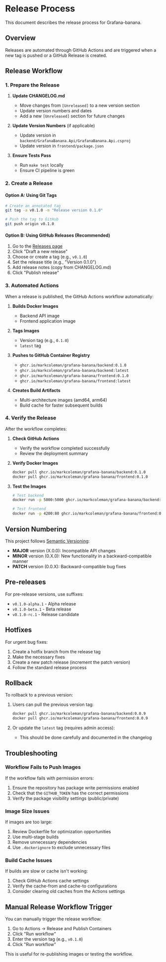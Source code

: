 # Release Process

This document describes the release process for Grafana-banana.

## Overview

Releases are automated through GitHub Actions and are triggered when a new tag is pushed or a GitHub Release is created.

## Release Workflow

### 1. Prepare the Release

1. **Update CHANGELOG.md**
   - Move changes from `[Unreleased]` to a new version section
   - Update version numbers and dates
   - Add a new `[Unreleased]` section for future changes

2. **Update Version Numbers** (if applicable)
   - Update version in `backend/GrafanaBanana.Api/GrafanaBanana.Api.csproj`
   - Update version in `frontend/package.json`

3. **Ensure Tests Pass**
   - Run `make test` locally
   - Ensure CI pipeline is green

### 2. Create a Release

#### Option A: Using Git Tags

```bash
# Create an annotated tag
git tag -a v0.1.0 -m "Release version 0.1.0"

# Push the tag to GitHub
git push origin v0.1.0
```

#### Option B: Using GitHub Releases (Recommended)

1. Go to the [Releases page](https://github.com/markcoleman/Grafana-banana/releases)
2. Click "Draft a new release"
3. Choose or create a tag (e.g., `v0.1.0`)
4. Set the release title (e.g., "Version 0.1.0")
5. Add release notes (copy from CHANGELOG.md)
6. Click "Publish release"

### 3. Automated Actions

When a release is published, the GitHub Actions workflow automatically:

1. **Builds Docker Images**
   - Backend API image
   - Frontend application image

2. **Tags Images**
   - Version tag (e.g., `0.1.0`)
   - `latest` tag

3. **Pushes to GitHub Container Registry**
   - `ghcr.io/markcoleman/grafana-banana/backend:0.1.0`
   - `ghcr.io/markcoleman/grafana-banana/backend:latest`
   - `ghcr.io/markcoleman/grafana-banana/frontend:0.1.0`
   - `ghcr.io/markcoleman/grafana-banana/frontend:latest`

4. **Creates Build Artifacts**
   - Multi-architecture images (amd64, arm64)
   - Build cache for faster subsequent builds

### 4. Verify the Release

After the workflow completes:

1. **Check GitHub Actions**
   - Verify the workflow completed successfully
   - Review the deployment summary

2. **Verify Docker Images**
   ```bash
   docker pull ghcr.io/markcoleman/grafana-banana/backend:0.1.0
   docker pull ghcr.io/markcoleman/grafana-banana/frontend:0.1.0
   ```

3. **Test the Images**
   ```bash
   # Test backend
   docker run -p 5000:5000 ghcr.io/markcoleman/grafana-banana/backend:0.1.0
   
   # Test frontend
   docker run -p 4200:80 ghcr.io/markcoleman/grafana-banana/frontend:0.1.0
   ```

## Version Numbering

This project follows [Semantic Versioning](https://semver.org/):

- **MAJOR** version (X.0.0): Incompatible API changes
- **MINOR** version (0.X.0): New functionality in a backward-compatible manner
- **PATCH** version (0.0.X): Backward-compatible bug fixes

## Pre-releases

For pre-release versions, use suffixes:

- `v0.1.0-alpha.1` - Alpha release
- `v0.1.0-beta.1` - Beta release
- `v0.1.0-rc.1` - Release candidate

## Hotfixes

For urgent bug fixes:

1. Create a hotfix branch from the release tag
2. Make the necessary fixes
3. Create a new patch release (increment the patch version)
4. Follow the standard release process

## Rollback

To rollback to a previous version:

1. Users can pull the previous version tag:
   ```bash
   docker pull ghcr.io/markcoleman/grafana-banana/backend:0.0.9
   docker pull ghcr.io/markcoleman/grafana-banana/frontend:0.0.9
   ```

2. Or update the `latest` tag (requires admin access):
   - This should be done carefully and documented in the changelog

## Troubleshooting

### Workflow Fails to Push Images

If the workflow fails with permission errors:

1. Ensure the repository has package write permissions enabled
2. Check that the `GITHUB_TOKEN` has the correct permissions
3. Verify the package visibility settings (public/private)

### Image Size Issues

If images are too large:

1. Review Dockerfile for optimization opportunities
2. Use multi-stage builds
3. Remove unnecessary dependencies
4. Use `.dockerignore` to exclude unnecessary files

### Build Cache Issues

If builds are slow or cache isn't working:

1. Check GitHub Actions cache settings
2. Verify the cache-from and cache-to configurations
3. Consider clearing old caches from the Actions settings

## Manual Release Workflow Trigger

You can manually trigger the release workflow:

1. Go to Actions → Release and Publish Containers
2. Click "Run workflow"
3. Enter the version tag (e.g., `v0.1.0`)
4. Click "Run workflow"

This is useful for re-publishing images or testing the workflow.
